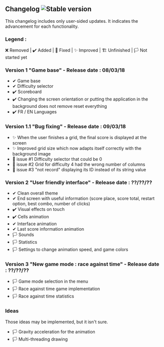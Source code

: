 ## Changelog ![Stable version](https://img.shields.io/badge/Last_stable_version-1.1-green.svg)
This changelog includes only user-sided updates. It indicates the advancement for each functionality.
### Legend :
❌ Removed | ✔️ Added | 💫 Fixed | ✨ Improved | 🏗️ Unfinished | 🏳️ Not started yet

### Version 1 "Game base" - Release date : 08/03/18
- ✔ Game base
- ✔ Difficulty selector
- ✔️ Scoreboard
- ✔️ Changing the screen orientation or putting the application in the background does not remove reset everything
- ✔️ FR / EN Languages

### Version 1.1 "Bug fixing" - Release date : 09/03/18
- ✨ When the user finishes a grid, the final score is displayed at the screen
- ✨ Improved grid size which now adapts itself correctly with the background image
- 💫 issue #1 Difficulty selector that could be 0
- 💫 issue #2 Grid for difficulty 4 had the wrong number of columns
- 💫 issue #3 "not record" displaying its ID instead of its string value

### Version 2 "User friendly interface" - Release date : ??/??/??
- ✔ Clean overall theme
- ✔ End screen with useful information (score place, score total, restart option, best combo, number of clicks)
- ✔️ Visual effects on touch
- ✔️ Cells animation
- ✔ Interface animation
- ✔ Last score information animation
- 🏳 Sounds
- 🏳 Statistics
- 🏳 Settings to change animation speed, and game colors

### Version 3 "New game mode : race against time" - Release date : ??/??/??
- 🏳 Game mode selection in the menu
- 🏳 Race against time game implementation
- 🏳 Race against time statistics

### Ideas
Those ideas may be implemented, but it isn't sure.
- 🏳 Gravity acceleration for the animation
- 🏳 Multi-threading drawing